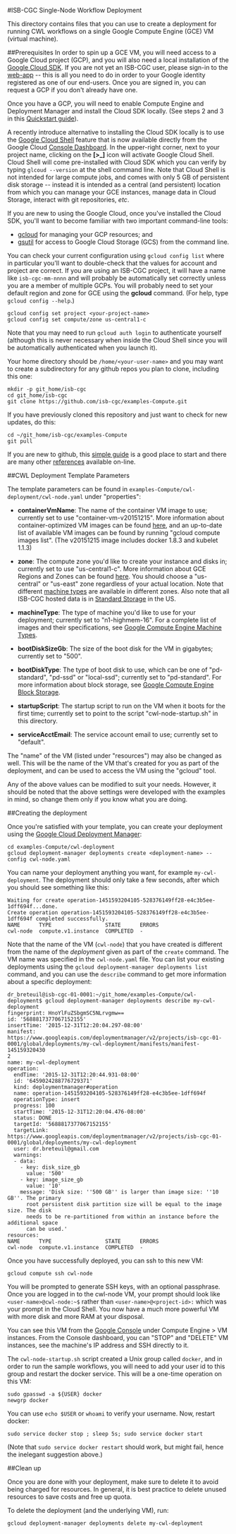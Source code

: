 #ISB-CGC Single-Node Workflow Deployment

This directory contains files that you can use to create a deployment for running CWL workflows on a single Google Compute Engine (GCE) VM (virtual machine).  

##Prerequisites
In order to spin up a GCE VM, you will need access to a Google Cloud project (GCP), and you will also need a local installation of the [Google Cloud SDK](https://cloud.google.com/sdk/).  If you are not yet an ISB-CGC user, please sign-in to the [web-app](https://isb-cgc.appspot.com)  --  this is all you need to do in order to your Google identity registered as one of our end-users.  Once you are signed in, you can request a GCP if you don't already have one.  

Once you have a GCP, you will need to enable Compute Engine and Deployment Manager and install the Cloud SDK locally.  (See steps 2 and 3 in this [Quickstart guide](https://cloud.google.com/deployment-manager/quickstart-guide)).

A recently introduce alternative to installing the Cloud SDK locally is to use the [Google Cloud Shell](https://cloud.google.com/cloud-shell/docs/) feature that is now available directly from the Google Cloud [Console Dashboard](https://console.developers.google.com/home/dashboard).  In the upper-right corner, next to your project name, clicking on the **[>_]** icon will activate Google Cloud Shell.  Cloud Shell will come pre-installed with Cloud SDK which you can verify by typing ``glcoud --version`` at the shell command line.  Note that Cloud Shell is not intended for large compute jobs, and comes with only 5 GB of persistent disk storage -- instead it is intended as a central (and persistent) location from which you can manage your GCE instances, manage data in Cloud Storage, interact with git repositories, *etc*.

If you are new to using the Google Cloud, once you've installed the Cloud SDK, you'll want to become familiar with two important command-line tools:
* [gcloud](https://cloud.google.com/sdk/gcloud/) for managing your GCP resources; and
* [gsutil](https://cloud.google.com/storage/docs/gsutil?hl=en) for access to Google Cloud Storage (GCS) from the command line.

You can check your current configuration using ``gcloud config list`` where in particular you'll want to double-check that the values for account and project are correct.  If you are using an ISB-CGC project, it will have a name like ``isb-cgc-mm-nnnn`` and will probably be automatically set correctly unless you are a member of multiple GCPs.  You will probably need to set your default region and zone for GCE using the **gcloud** command.  (For help, type ``gcloud config --help``.)

```
gcloud config set project <your-project-name>
gcloud config set compute/zone us-central1-c
```

Note that you may need to run ``gcloud auth login`` to authenticate yourself (although this is never necessary when inside the Cloud Shell since you will be automatically authenticated when you launch it).

Your home directory should be ``/home/<your-user-name>`` and you may want to create a subdirectory for any github repos you plan to clone, including this one:

```
mkdir -p git_home/isb-cgc
cd git_home/isb-cgc
git clone https://github.com/isb-cgc/examples-Compute.git
```

If you have previously cloned this repository and just want to check for new updates, do this:
```
cd ~/git_home/isb-cgc/examples-Compute
git pull
```

If you are new to github, this [simple guide](http://rogerdudler.github.io/git-guide/) is a good place to start and there are many other [references](https://help.github.com/articles/good-resources-for-learning-git-and-github/) available on-line.

##CWL Deployment Template Parameters

The template parameters can be found in ``examples-Compute/cwl-deployment/cwl-node.yaml`` under "properties":

- **containerVmName**:  The name of the container VM image to use; currently set to use "container-vm-v20151215".  More information about container-optimized VM images can be found [here](https://cloud.google.com/compute/docs/containers/container_vms), and an up-to-date list of available VM images can be found by running "gcloud compute images list".  (The v20151215 image includes docker 1.8.3 and kubelet 1.1.3)

- **zone**:  The compute zone you'd like to create your instance and disks in; currently set to use "us-central1-c".  More information about GCE Regions and Zones can be found [here](https://cloud.google.com/compute/docs/zones?hl=en).  You should choose a "us-central" or "us-east" zone regardless of your actual location.  Note that different [machine types](https://cloud.google.com/compute/docs/machine-types) are available in different zones.  Also note that all ISB-CGC hosted data is in [Standard Storage](https://cloud.google.com/storage/docs/standard-storage) in the US.

- **machineType**:  The type of machine you'd like to use for your deployment; currently set to "n1-highmem-16".  For a complete list of images and their specifications, see [Google Compute Engine Machine Types](https://cloud.google.com/compute/docs/machine-types).

- **bootDiskSizeGb**:  The size of the boot disk for the VM in gigabytes; currently set to "500".

- **bootDiskType**:  The type of boot disk to use, which can be one of "pd-standard", "pd-ssd" or "local-ssd"; currently set to "pd-standard".  For more information about block storage, see [Google Compute Engine Block Storage](https://cloud.google.com/compute/docs/disks).

- **startupScript**:  The startup script to run on the VM when it boots for the first time; currently set to point to the script "cwl-node-startup.sh" in this directory.

- **serviceAcctEmail**:  The service account email to use; currently set to "default". 

The "name" of the VM (listed under "resources") may also be changed as well.  This will be the name of the VM that's created for you as part of the deployment, and can be used to access the VM using the "gcloud" tool.  

Any of the above values can be modified to suit your needs.  However, it should be noted that the above settings were developed with the examples in mind, so change them only if you know what you are doing.

##Creating the deployment

Once you're satisfied with your template, you can create your deployment using the [Google Cloud Deployment Manager](https://cloud.google.com/deployment-manager/overview):
```
cd examples-Compute/cwl-deployment
gcloud deployment-manager deployments create <deployment-name> --config cwl-node.yaml
```
You can name your deployment anything you want, for example ``my-cwl-deployment``.  The deployment should only take a few seconds, after which you should see something like this:
```
Waiting for create operation-1451593204105-528376149ff28-e4c3b5ee-1dff694f...done.
Create operation operation-1451593204105-528376149ff28-e4c3b5ee-1dff694f completed successfully.
NAME      TYPE                 STATE      ERRORS
cwl-node  compute.v1.instance  COMPLETED  -
```
Note that the name of the VM (``cwl-node``) that you have created is different from the name of the *deployment* given as part of the ``create`` command.  The VM name was specified in the ``cwl-node.yaml`` file.
You can list your existing deployments using the ``gcloud deployment-manager deployments list`` command, and you can use the ``describe`` command to get more information about a specific deployment:
```
dr_breteuil@isb-cgc-01-0001:~/git_home/examples-Compute/cwl-deployment$ gcloud deployment-manager deployments describe my-cwl-deployment
fingerprint: HnoYlFuZSbgmSC5NLrvgmw==
id: '5688817377067152155'
insertTime: '2015-12-31T12:20:04.297-08:00'
manifest: https://www.googleapis.com/deploymentmanager/v2/projects/isb-cgc-01-0001/global/deployments/my-cwl-deployment/manifests/manifest-145159320430
2
name: my-cwl-deployment
operation:
  endTime: '2015-12-31T12:20:44.931-08:00'
  id: '6459024288776729371'
  kind: deploymentmanager#operation
  name: operation-1451593204105-528376149ff28-e4c3b5ee-1dff694f
  operationType: insert
  progress: 100
  startTime: '2015-12-31T12:20:04.476-08:00'
  status: DONE
  targetId: '5688817377067152155'
  targetLink: https://www.googleapis.com/deploymentmanager/v2/projects/isb-cgc-01-0001/global/deployments/my-cwl-deployment
  user: dr.breteuil@gmail.com
  warnings:
  - data:
    - key: disk_size_gb
      value: '500'
    - key: image_size_gb
      value: '10'
    message: 'Disk size: ''500 GB'' is larger than image size: ''10 GB''. The primary
      root persistent disk partition size will be equal to the image size. The disk
      needs to be re-partitioned from within an instance before the additional space
      can be used.'
resources:
NAME      TYPE                 STATE      ERRORS
cwl-node  compute.v1.instance  COMPLETED  -
```

Once you have successfully deployed, you can ssh to this new VM:
```
gcloud compute ssh cwl-node
```
You will be prompted to generate SSH keys, with an optional passphrase.  Once you are logged in to the cwl-node VM, your prompt should look like ``<user-name>@cwl-node:~$`` rather than ``<user-name>@<project-id>:`` which was your prompt in the Cloud Shell.  You now have a much more powerful VM with more disk and more RAM at your disposal.  

You can see this VM from the [Google Console](https://console.developers.google.com/home/dashboard) under Compute Engine > VM instances.  From the Console dashboard, you can "STOP" and "DELETE" VM instances, see the machine's IP address and SSH directly to it.

The ``cwl-node-startup.sh`` script created a Unix group called ``docker``, and in order to run the sample workflows, you will need to add your user id to this group and restart the docker service.  This will be a one-time operation on this VM:
```
sudo gpasswd -a ${USER} docker
newgrp docker
```
You can use ``echo $USER`` or ``whoami`` to verify your username.  Now, restart docker:
```
sudo service docker stop ; sleep 5s; sudo service docker start
```
(Note that ``sudo service docker restart`` should work, but might fail, hence the inelegant suggestion above.)

##Clean up

Once you are done with your deployment, make sure to delete it to avoid being charged for resources.  In general, it is best practice to delete unused resources to save costs and free up quota.

To delete the deployment (and the underlying VM), run:
```
gcloud deployment-manager deployments delete my-cwl-deployment
```


